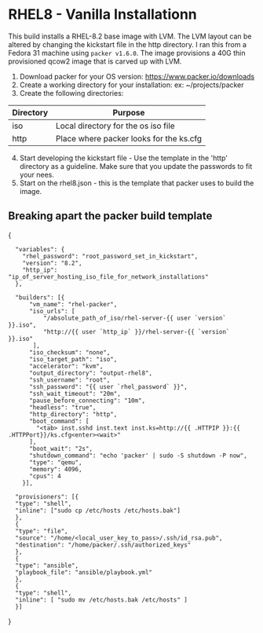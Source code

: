 # RHEL8 - Vanilla Installationn

This build installs a RHEL-8.2 base image with LVM. The LVM layout can be altered by changing the kickstart file in the http directory. I ran this from a Fedora 31 machine using `packer v1.6.0`. The image provisions a 40G thin provisioned qcow2 image that is carved up with LVM. 

1. Download packer for your OS version: https://www.packer.io/downloads
2. Create a working directory for your installation: ex: ~/projects/packer
3. Create the following directories:

| Directory | Purpose |
| ---- | ---- |
| iso | Local directory for the os iso file|
| http | Place where packer looks for the ks.cfg |

4. Start developing the kickstart file - Use the template in the 'http' directory as a guideline. Make sure 
that you update the passwords to fit your nees.
5. Start on the rhel8.json - this is the template that packer uses to build the image.


## Breaking apart the packer build template
{
```
  "variables": {
    "rhel_password": "root_password_set_in_kickstart",
    "version": "8.2",
    "http_ip": "ip_of_server_hosting_iso_file_for_network_installations"
  },
```
```
  "builders": [{
      "vm_name": "rhel-packer",
      "iso_urls": [
	      "/absolute_path_of_iso/rhel-server-{{ user `version` }}.iso",
	      "http://{{ user `http_ip` }}/rhel-server-{{ `version` }}.iso"
       ],
      "iso_checksum": "none",
      "iso_target_path": "iso",
      "accelerator": "kvm",
      "output_directory": "output-rhel8",
      "ssh_username": "root",
      "ssh_password": "{{ user `rhel_password` }}",
      "ssh_wait_timeout": "20m",
      "pause_before_connecting": "10m",
      "headless": "true",
      "http_directory": "http",
      "boot_command": [
        "<tab> inst.sshd inst.text inst.ks=http://{{ .HTTPIP }}:{{ .HTTPPort}}/ks.cfg<enter><wait>"
      ],
      "boot_wait": "2s",
      "shutdown_command": "echo 'packer' | sudo -S shutdown -P now",
      "type": "qemu",
      "memory": 4096,
      "cpus": 4
    }],
```

```
  "provisioners": [{
  "type": "shell",
  "inline": ["sudo cp /etc/hosts /etc/hosts.bak"]
  },
  {
  "type": "file",
  "source": "/home/<local_user_key_to_pass>/.ssh/id_rsa.pub",
  "destination": "/home/packer/.ssh/authorized_keys"
  },
  {
  "type": "ansible",
  "playbook_file": "ansible/playbook.yml"
  },
  {
  "type": "shell",
  "inline": [ "sudo mv /etc/hosts.bak /etc/hosts" ]
  }]
```
}

